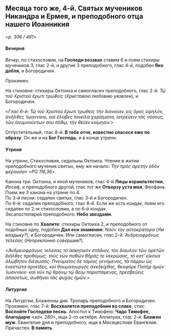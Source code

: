 
## Месяца того же, 4-й. Святых мучеников Никандра и Ермея, и преподобного отца нашего Иоанникия

<*p. 306 / 461*>

#### Вечерня

*Вечер*, по стихословии, на **Господи воззвах** ставим 6 и поем стихиры мучеников 3, глас 2-й, 
и другие 3 преподобного, глас 4-й, подобен **Яко добля**, и Богородичен. 

Прокимен. 

На стиховне: стихиры Октоиха и самогласен преподобного, глас 2-й: *Τῷ τοῦ Χριστοῦ ἔρωτι τρωϑείς* (*Христовою 
любовию уязвлен*), и Богородичен.

<*Глас 6-й: Τῷ τοῦ Χριστοῦ ἔρωτι τρωθεὶς τὴν διάνοιαν, εἰς ὄρος ὑψηλόν, ἀνῆλθες Ἰωαννίκιε, καὶ ἔλαβες ποικίλα 
χαρίσματα, ἰατρεύειν τὰς νόσους, τῶν ἀνυμνούντων σου πόθῳ, τὴν θείαν κοίμησιν.*>

Отпустительный, глас 8-й: **В тебе отче, известно спасеся еже по образу**. 
Он же и на **Бог Господь**, и в конце утрени.  

#### Утреня

На *утрене*, Стихословия, седальны Октоиха. Чтение в житии преподобного мучение святых, ему же начало: 
*Τὴν πρὸς ἀρετὴν ὁδὸν φέρουσαν* <*PG 116,36*>.  

Канона три: Октоиха, и иной мучеников, глас 4-й **Лицы израильтестии**, Иосиф, и преподобного другой, 
глас тот же **Отверзу уста моя**, Феофана. Поем же 3 канона на утрене по 4.  
По 3-й песни: седален святых, глас 3-й и Богородичен.   
По 6-й: седален преподобного, глас 8-й. Если же есть кондак, поем его седален по 2-м стихословии, а 
по 6-й кондак.  
Эксапостиларий преподобного: **Небо звездами**. 

На стиховне по **Хвалите**: стихиры Октоиха 2, и преподобного от подобных одну, подобен **Дал еси знамение**: 
*Νοῦν τὸν αὐτοκράτορα* (*Ум владыку?*), и Богородичен. Или самогласен, глас 2-й: *Ἀνδρειοφρόνως τελέσας* 
(*Непреклонно совершив?*). 

<*Ἀνδρειοφρόνως τελέσας τὸ ἀσκητικὸν στάδιον, τὸν δίαυλον τῶν ἀρετῶν διῆλθες προθύμως· τοὺς τῶν παθῶν θῆράς 
τε νεκρώσας, τὸ κατ' εἰκόνα ἀλώβητον διέσωσας· Πνεύματος δὲ ταμίας γενόμενος, τὰ πόρρω ὡς ἐνεστῶτα προεῖδες, 
καὶ θαυματουργὸς ἀνεδείχθης, θεοφόρε Πατὴρ ἡμῶν Ἰωαννίκιε· καὶ νῦν τῷ θρόνῳ τῷ θείῳ παριστάμενος, πρεσβεύεις 
ἀπαύστως, σωθῆναι τὰς ψυχὰς ἡμῶν.*>
 
#### Литургия

На *Литургии*, Блаженны дня. Тропарь преподобного и Богородичен. 
Прокимен, глас 7-й: **Восхвалятся преподобнии во славе**, стих: **Воспойте Господеви песнь**.
Апостол к Тимофею: **Чадо Тимофее, благодарю** <*зач. 280*>, ищи 2-го октября. 
Аллилуиа, глас 2-й: **Блажен муж**. 
Евангелие дня и преподобного, ищи в Месяцеслове Евангелия. 
Причастен: **В память**.
